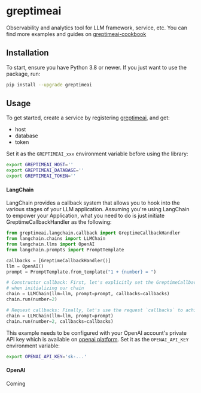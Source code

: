 # greptimeai

Observability and analytics tool for LLM framework, service, etc. You can find more
examples and guides on [greptimeai-cookbook][greptimeai-cookbook]

## Installation

To start, ensure you have Python 3.8 or newer. If you just
want to use the package, run:

```sh
pip install --upgrade greptimeai
```

## Usage

To get started, create a service by registering [greptimeai][greptimeai], and get:

- host
- database
- token

Set it as the `GREPTIMEAI_xxx` environment variable before using the library:

```bash
export GREPTIMEAI_HOST=''
export GREPTIMEAI_DATABASE=''
export GREPTIMEAI_TOKEN=''
```

#### LangChain

LangChain provides a callback system that allows you to hook into the various stages of your LLM
application.
Assuming you're using LangChain to empower your Application, what you need to do is just initiate
GreptimeCallbackHandler as the following:

```python
from greptimeai.langchain.callback import GreptimeCallbackHandler
from langchain.chains import LLMChain
from langchain.llms import OpenAI
from langchain.prompts import PromptTemplate

callbacks = [GreptimeCallbackHandler()]
llm = OpenAI()
prompt = PromptTemplate.from_template("1 + {number} = ")

# Constructor callback: First, let's explicitly set the GreptimeCallbackHandler
# when initializing our chain
chain = LLMChain(llm=llm, prompt=prompt, callbacks=callbacks)
chain.run(number=2)

# Request callbacks: Finally, let's use the request `callbacks` to achieve the same result
chain = LLMChain(llm=llm, prompt=prompt)
chain.run(number=2, callbacks=callbacks)
```

This example needs to be configured with your OpenAI account's private API key which is available on
[openai platform][openai]. Set it as the `OPENAI_API_KEY` environment variable:

```bash
export OPENAI_API_KEY='sk-...'
```

#### OpenAI

Coming

[greptimeai]: https://console.greptime.cloud/ai
[greptimeai-cookbook]: https://github.com/GreptimeTeam/greptimeai-cookbook
[openai]: https://platform.openai.com/account/api-keys
